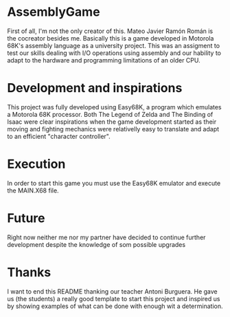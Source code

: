 # AssemblyGame
First of all, I'm not the only creator of this. Mateo Javier Ramón Román is the cocreator besides me.
Basically this is a game developed in Motorola 68K's assembly language as a university project.
This was an assigment to test our skills dealing with I/O operations using assembly and our hability to
adapt to the hardware and programming limitations of an older CPU.

# Development and inspirations
This project was fully developed using Easy68K, a program which emulates a Motorola 68K processor.
Both The Legend of Zelda and The Binding of Isaac were clear inspirations when the game development started as
their moving and fighting mechanics were relativelly easy to translate and adapt to an efficient "character controller".

# Execution
In order to start this game you must use the Easy68K emulator and execute the MAIN.X68 file.

# Future
Right now neither me nor my partner have decided to continue further development despite the knowledge of som possible upgrades

# Thanks
I want to end this README thanking our teacher Antoni Burguera. He gave us (the students) a really good template to start this project and inspired us by showing examples of what can be done with enough wit a determination.
